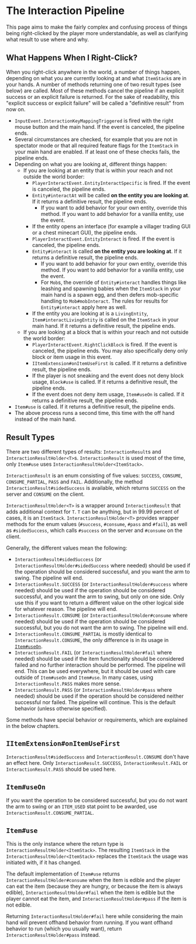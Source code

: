 # The Interaction Pipeline

This page aims to make the fairly complex and confusing process of things being right-clicked by the player more understandable, as well as clarifying what result to use where and why.

## What Happens When I Right-Click?

When you right-click anywhere in the world, a number of things happen, depending on what you are currently looking at and what `ItemStack`s are in your hands. A number of methods returning one of two result types (see below) are called. Most of these methods cancel the pipeline if an explicit success or an explicit failure is returned. For the sake of readability, this "explicit success or explicit failure" will be called a "definitive result" from now on.

- `InputEvent.InteractionKeyMappingTriggered` is fired with the right mouse button and the main hand. If the event is canceled, the pipeline ends.
- Several circumstances are checked, for example that you are not in spectator mode or that all required feature flags for the `ItemStack` in your main hand are enabled. If at least one of these checks fails, the pipeline ends.
- Depending on what you are looking at, different things happen:
    - If you are looking at an entity that is within your reach and not outside the world border:
        - `PlayerInteractEvent.EntityInteractSpecific` is fired. If the event is canceled, the pipeline ends.
        - `Entity#interactAt` will be called **on the entity you are looking at**. If it returns a definitive result, the pipeline ends.
            - If you want to add behavior for your own entity, override this method. If you want to add behavior for a vanilla entity, use the event.
        - If the entity opens an interface (for example a villager trading GUI or a chest minecart GUI), the pipeline ends.
        - `PlayerInteractEvent.EntityInteract` is fired. If the event is canceled, the pipeline ends.
        - `Entity#interact` is called **on the entity you are looking at**. If it returns a definitive result, the pipeline ends.
            - If you want to add behavior for your own entity, override this method. If you want to add behavior for a vanilla entity, use the event.
            - For `Mob`s, the override of `Entity#interact` handles things like leashing and spawning babies when the `ItemStack` in your main hand is a spawn egg, and then defers mob-specific handling to `Mob#mobInteract`. The rules for results for `Entity#interact` apply here as well.
        - If the entity you are looking at is a `LivingEntity`, `Item#interactLivingEntity` is called on the `ItemStack` in your main hand. If it returns a definitive result, the pipeline ends.
    - If you are looking at a block that is within your reach and not outside the world border:
        - `PlayerInteractEvent.RightClickBlock` is fired. If the event is canceled, the pipeline ends. You may also specifically deny only block or item usage in this event.
        - `IItemExtension#onItemUseFirst` is called. If it returns a definitive result, the pipeline ends.
        - If the player is not sneaking and the event does not deny block usage, `Block#use` is called. If it returns a definitive result, the pipeline ends.
        - If the event does not deny item usage, `Item#useOn` is called. If it returns a definitive result, the pipeline ends.
- `Item#use` is called. If it returns a definitive result, the pipeline ends.
- The above process runs a second time, this time with the off hand instead of the main hand.

## Result Types

There are two different types of results: `InteractionResult`s and `InteractionResultHolder<T>`s. `InteractionResult` is used most of the time, only `Item#use` uses `InteractionResultHolder<ItemStack>`.

`InteractionResult` is an enum consisting of five values: `SUCCESS`, `CONSUME`, `CONSUME_PARTIAL`, `PASS` and `FAIL`. Additionally, the method `InteractionResult#sidedSuccess` is available, which returns `SUCCESS` on the server and `CONSUME` on the client.

`InteractionResultHolder<T>` is a wrapper around `InteractionResult` that adds additional context for `T`. `T` can be anything, but in 99.99 percent of cases, it is an `ItemStack`. `InteractionResultHolder<T>` provides wrapper methods for the enum values (`#success`, `#consume`, `#pass` and `#fail`), as well as `#sidedSuccess`, which calls `#success` on the server and `#consume` on the client.

Generally, the different values mean the following:

- `InteractionResult#sidedSuccess` (or `InteractionResultHolder#sidedSuccess` where needed) should be used if the operation should be considered successful, and you want the arm to swing. The pipeline will end.
- `InteractionResult.SUCCESS` (or `InteractionResultHolder#success` where needed) should be used if the operation should be considered successful, and you want the arm to swing, but only on one side. Only use this if you want to return a different value on the other logical side for whatever reason. The pipeline will end.
- `InteractionResult.CONSUME` (or `InteractionResultHolder#consume` where needed) should be used if the operation should be considered successful, but you do not want the arm to swing. The pipeline will end.
- `InteractionResult.CONSUME_PARTIAL` is mostly identical to `InteractionResult.CONSUME`, the only difference is in its usage in [`Item#useOn`][itemuseon].
- `InteractionResult.FAIL` (or `InteractionResultHolder#fail` where needed) should be used if the item functionality should be considered failed and no further interaction should be performed. The pipeline will end. This can be used everywhere, but it should be used with care outside of `Item#useOn` and `Item#use`. In many cases, using `InteractionResult.PASS` makes more sense.
- `InteractionResult.PASS` (or `InteractionResultHolder#pass` where needed) should be used if the operation should be considered neither successful nor failed. The pipeline will continue. This is the default behavior (unless otherwise specified).

Some methods have special behavior or requirements, which are explained in the below chapters.

## `IItemExtension#onItemUseFirst`

`InteractionResult#sidedSuccess` and `InteractionResult.CONSUME` don't have an effect here. Only `InteractionResult.SUCCESS`, `InteractionResult.FAIL` or `InteractionResult.PASS` should be used here.

## `Item#useOn`

If you want the operation to be considered successful, but you do not want the arm to swing or an `ITEM_USED` stat point to be awarded, use `InteractionResult.CONSUME_PARTIAL`.

## `Item#use`

This is the only instance where the return type is `InteractionResultHolder<ItemStack>`. The resulting `ItemStack` in the `InteractionResultHolder<ItemStack>` replaces the `ItemStack` the usage was initiated with, if it has changed.

The default implementation of `Item#use` returns `InteractionResultHolder#consume` when the item is edible and the player can eat the item (because they are hungry, or because the item is always edible), `InteractionResultHolder#fail` when the item is edible but the player cannot eat the item, and `InteractionResultHolder#pass` if the item is not edible.

Returning `InteractionResultHolder#fail` here while considering the main hand will prevent offhand behavior from running. If you want offhand behavior to run (which you usually want), return `InteractionResultHolder#pass` instead.

[itemuseon]: #itemuseon
